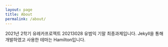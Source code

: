 ```yaml
---
layout: page
title: About
permalink: /about/
---
```

2021년 2학기 유레카프로젝트 20213028 유범익 기말 최종과제입니다.
Jekyll을 통해 개발하였고 사용한 테마는 Hamilton입니다.
